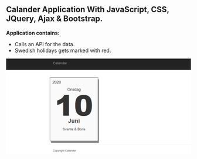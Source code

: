 ## Calander Application With JavaScript, CSS, JQuery, Ajax & Bootstrap.

**Application contains:**
* Calls an API for the data.
* Swedish holidays gets marked with red.

<img src="screenshot/screenshot.png" width="1000">

